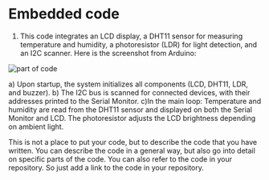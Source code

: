 # Embedded code

1. This code integrates an LCD display, a DHT11 sensor for measuring temperature and humidity, a photoresistor (LDR) for light detection, and an I2C scanner. 
Here is the screenshot from Arduino:

![part of code](/assets/partsofcode.jpeg)

a) Upon startup, the system initializes all components (LCD, DHT11, LDR, and buzzer).
b) The I2C bus is scanned for connected devices, with their addresses printed to the Serial Monitor.
c)In the main loop:
Temperature and humidity are read from the DHT11 sensor and displayed on both the Serial Monitor and LCD.
The photoresistor adjusts the LCD brightness depending on ambient light.







This is not a place to put your code, but to describe the code that you have written. You can describe the code in a general way, but also go into detail on specific parts of the code. You can also refer to the code in your repository. So just add a link to the code in your repository.